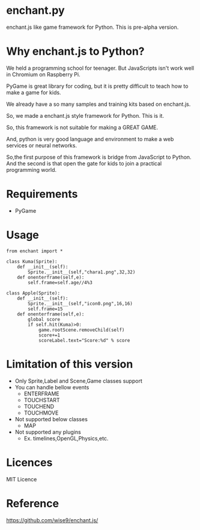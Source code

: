 # enchant.py
enchant.js like game framework for Python.
This is pre-alpha version.

# Why enchant.js to Python?

We held a programming school for teenager.
But JavaScripts isn't work well in Chromium on Raspberry Pi.

PyGame is great library for coding, but it is pretty difficult to teach how to make a game for kids.

We already have a so many samples and training kits based on enchant.js.


So, we made a enchant.js style framework for Python.
This is it.

So, this framework is not suitable for making a GREAT GAME.


And, python is very good language and environment to make a web services or neural networks.

So,the first purpose of this framework is bridge from JavaScript to Python.
And the second is that open the gate for kids to join a practical programming world.

# Requirements

- PyGame

# Usage

~~~
from enchant import *

class Kuma(Sprite):
	def __init__(self):
		Sprite.__init__(self,"chara1.png",32,32)
	def onenterframe(self,e):
		self.frame=self.age//4%3

class Apple(Sprite):
	def __init__(self):
		Sprite.__init__(self,"icon0.png",16,16)
		self.frame=15
	def onenterframe(self,e):
		global score
		if self.hit(Kuma)>0:
			game.rootScene.removeChild(self)
			score+=1
			scoreLabel.text="Score:%d" % score
~~~

# Limitation of this version

- Only Sprite,Label and Scene,Game classes support
- You can handle bellow events
  - ENTERFRAME
  - TOUCHSTART
  - TOUCHEND
  - TOUCHMOVE
- Not supported below classes
  - MAP
- Not supported any plugins
  - Ex. timelines,OpenGL,Physics,etc.


# Licences

MIT Licence

# Reference

https://github.com/wise9/enchant.js/
